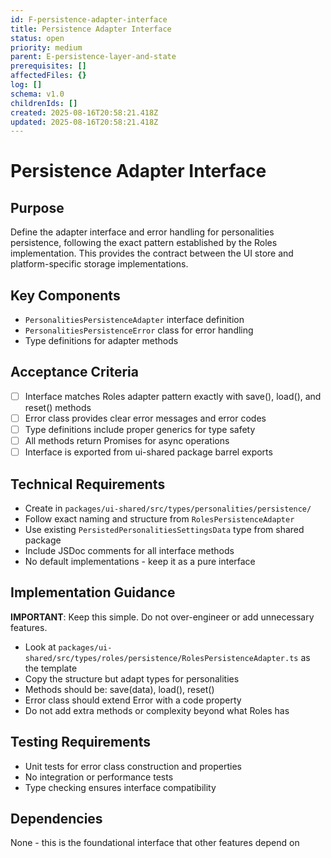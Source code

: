 ```yaml
---
id: F-persistence-adapter-interface
title: Persistence Adapter Interface
status: open
priority: medium
parent: E-persistence-layer-and-state
prerequisites: []
affectedFiles: {}
log: []
schema: v1.0
childrenIds: []
created: 2025-08-16T20:58:21.418Z
updated: 2025-08-16T20:58:21.418Z
---
```


# Persistence Adapter Interface

## Purpose

Define the adapter interface and error handling for personalities persistence, following the exact pattern established by the Roles implementation. This provides the contract between the UI store and platform-specific storage implementations.

## Key Components

- `PersonalitiesPersistenceAdapter` interface definition
- `PersonalitiesPersistenceError` class for error handling
- Type definitions for adapter methods

## Acceptance Criteria

- [ ] Interface matches Roles adapter pattern exactly with save(), load(), and reset() methods
- [ ] Error class provides clear error messages and error codes
- [ ] Type definitions include proper generics for type safety
- [ ] All methods return Promises for async operations
- [ ] Interface is exported from ui-shared package barrel exports

## Technical Requirements

- Create in `packages/ui-shared/src/types/personalities/persistence/`
- Follow exact naming and structure from `RolesPersistenceAdapter`
- Use existing `PersistedPersonalitiesSettingsData` type from shared package
- Include JSDoc comments for all interface methods
- No default implementations - keep it as a pure interface

## Implementation Guidance

**IMPORTANT**: Keep this simple. Do not over-engineer or add unnecessary features.

- Look at `packages/ui-shared/src/types/roles/persistence/RolesPersistenceAdapter.ts` as the template
- Copy the structure but adapt types for personalities
- Methods should be: save(data), load(), reset()
- Error class should extend Error with a code property
- Do not add extra methods or complexity beyond what Roles has

## Testing Requirements

- Unit tests for error class construction and properties
- No integration or performance tests
- Type checking ensures interface compatibility

## Dependencies

None - this is the foundational interface that other features depend on
